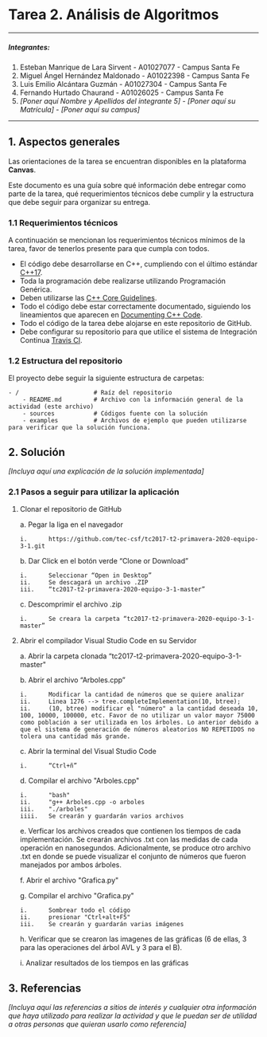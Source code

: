 # Tarea 2. Análisis de Algoritmos

---

##### Integrantes:
1. Esteban Manrique de Lara Sirvent - A01027077 - Campus Santa Fe
2. Miguel Ángel Hernández Maldonado - A01022398 - Campus Santa Fe
3. Luis Emilio Alcántara Guzmán - A01027304 - Campus Santa Fe
4. Fernando Hurtado Chaurand - A01026025 - Campus Santa Fe
5. *[Poner aquí Nombre y Apellidos del integrante 5]* - *[Poner aquí su Matrícula]* - *[Poner aquí su campus]*

---
## 1. Aspectos generales

Las orientaciones de la tarea se encuentran disponibles en la plataforma **Canvas**.

Este documento es una guía sobre qué información debe entregar como parte de la tarea, qué requerimientos técnicos debe cumplir y la estructura que debe seguir para organizar su entrega.


### 1.1 Requerimientos técnicos

A continuación se mencionan los requerimientos técnicos mínimos de la tarea, favor de tenerlos presente para que cumpla con todos.

* El código debe desarrollarse en C++, cumpliendo con el último estándar [C++17](https://isocpp.org/std/the-standard).
* Toda la programación debe realizarse utilizando Programación Genérica.
* Deben utilizarse las [C++ Core Guidelines](https://github.com/isocpp/CppCoreGuidelines/blob/master/CppCoreGuidelines.md).
* Todo el código debe estar correctamente documentado, siguiendo los lineamientos que aparecen en [Documenting C++ Code](https://developer.lsst.io/cpp/api-docs.html).
* Todo el código de la tarea debe alojarse en este repositorio de GitHub.
* Debe configurar su repositorio para que utilice el sistema de Integración Continua [Travis CI](https://travis-ci.org/).

### 1.2 Estructura del repositorio

El proyecto debe seguir la siguiente estructura de carpetas:
```
- / 			        # Raíz del repositorio
    - README.md			# Archivo con la información general de la actividad (este archivo)
    - sources  			# Códigos fuente con la solución
    - examples			# Archivos de ejemplo que pueden utilizarse para verificar que la solución funciona.
```

## 2. Solución

*[Incluya aquí una explicación de la solución implementada]*

### 2.1 Pasos a seguir para utilizar la aplicación

1.	Clonar el repositorio de GitHub
   
    a.	Pegar la liga en el navegador
   
        i.      https://github.com/tec-csf/tc2017-t2-primavera-2020-equipo-3-1.git
   
    b.	Dar Click en el botón verde “Clone or Download”
        
        i.      Seleccionar “Open in Desktop”
        ii.     Se descagará un archivo .ZIP
        iii.    “tc2017-t2-primavera-2020-equipo-3-1-master”
   
    c.	Descomprimir el archivo .zip
        
        i.	    Se creara la carpeta “tc2017-t2-primavera-2020-equipo-3-1-master”
        
2.	Abrir el compilador Visual Studio Code en su Servidor

    a.	Abrir la carpeta clonada “tc2017-t2-primavera-2020-equipo-3-1-master"
    
    b.	Abrir el archivo “Arboles.cpp”
    
        i.      Modificar la cantidad de números que se quiere analizar
        ii.     Linea 1276 --> tree.completeImplementation(10, btree);
        ii.     (10, btree) modificar el "número" a la cantidad deseada 10, 100, 10000, 100000, etc. Favor de no utilizar un valor mayor 75000 como población a ser utilizada en los árboles. Lo anterior debido a que el sistema de generación de números aleatorios NO REPETIDOS no tolera una cantidad más grande.
        
    
    c.	Abrir la terminal del Visual Studio Code
        
        i.	    “Ctrl+ñ”
    
    d.	Compilar el archivo "Arboles.cpp" 
        
        i.      "bash"
        ii.     "g++ Arboles.cpp -o arboles
        iii.    "./arboles"
        iiii.   Se crearán y guardarán varios archivos
    
    e. Verficar los archivos creados que contienen los tiempos de cada implementación. Se crearán archivos .txt con las medidas de cada operación en nanosegundos. Adicionalmente, se produce otro archivo .txt en donde se puede visualizar el conjunto de números que fueron manejados por ambos árboles.
    
    f. Abrir el archivo "Grafica.py"
    
    g. Compilar el archivo "Grafica.py"
        
        i.      Sombrear todo el código
        ii.     presionar "Ctrl+alt+F5"
        iii.    Se crearán y guardarán varias imágenes
        
    h. Verificar que se crearon las imagenes de las gráficas (6 de ellas, 3 para las operaciones del árbol AVL y 3 para el B).
        
    i. Analizar resultados de los tiempos en las gráficas



## 3. Referencias

*[Incluya aquí las referencias a sitios de interés y cualquier otra información que haya utilizado para realizar la actividad y que le puedan ser de utilidad a otras personas que quieran usarlo como referencia]*
